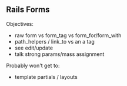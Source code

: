 ## Rails Forms

Objectives:

* raw form vs form_tag vs form_for/form_with
* path_helpers / link_to vs an a tag
* see edit/update
* talk strong params/mass assignment

Probably won't get to:

* template partials / layouts
